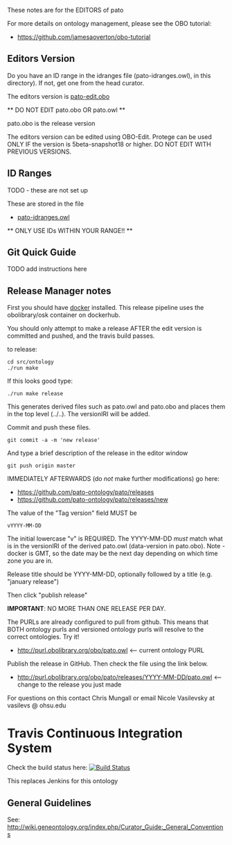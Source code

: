 These notes are for the EDITORS of pato

For more details on ontology management, please see the OBO tutorial:

 * https://github.com/jamesaoverton/obo-tutorial

## Editors Version

Do you have an ID range in the idranges file (pato-idranges.owl),
in this directory). If not, get one from the head curator. 

The editors version is [pato-edit.obo](pato-edit.obo)

** DO NOT EDIT pato.obo OR pato.owl **

pato.obo is the release version

The editors version can be edited using OBO-Edit. Protege can be used
ONLY IF the version is 5beta-snapshot18 or higher. DO NOT EDIT WITH
PREVIOUS VERSIONS.

## ID Ranges

TODO - these are not set up

These are stored in the file

 * [pato-idranges.owl](pato-idranges.owl)

** ONLY USE IDs WITHIN YOUR RANGE!! **
 
## Git Quick Guide

TODO add instructions here

## Release Manager notes

First you should have [docker](https://www.docker.com/get-docker) installed. This release pipeline uses the obolibrary/osk container on dockerhub.

You should only attempt to make a release AFTER the edit version is
committed and pushed, and the travis build passes.

to release:

    cd src/ontology
    ./run make

If this looks good type:

    ./run make release

This generates derived files such as pato.owl and pato.obo and places
them in the top level (../..). The versionIRI will be added.

Commit and push these files.

    git commit -a -m 'new release'

And type a brief description of the release in the editor window

    git push origin master

IMMEDIATELY AFTERWARDS (do *not* make further modifications) go here:

 * https://github.com/pato-ontology/pato/releases
 * https://github.com/pato-ontology/pato/releases/new

The value of the "Tag version" field MUST be

    vYYYY-MM-DD

The initial lowercase "v" is REQUIRED. The YYYY-MM-DD *must* match
what is in the versionIRI of the derived pato.owl (data-version in
pato.obo). Note - docker is GMT, so the date may be the next day depending on which time zone you are in. 

Release title should be YYYY-MM-DD, optionally followed by a title (e.g. "january release")

Then click "publish release"

__IMPORTANT__: NO MORE THAN ONE RELEASE PER DAY.

The PURLs are already configured to pull from github. This means that
BOTH ontology purls and versioned ontology purls will resolve to the
correct ontologies. Try it!

 * http://purl.obolibrary.org/obo/pato.owl <-- current ontology PURL

 Publish the release in GitHub. Then check the file using the link below.
 * http://purl.obolibrary.org/obo/pato/releases/YYYY-MM-DD/pato.owl <-- change to the release you just made

For questions on this contact Chris Mungall or email Nicole Vasilevsky at vasilevs @ ohsu.edu

# Travis Continuous Integration System

Check the build status here: [![Build Status](https://travis-ci.org/pato-ontology/pato.svg?branch=master)](https://travis-ci.org/pato-ontology/pato)

This replaces Jenkins for this ontology

## General Guidelines

See:
http://wiki.geneontology.org/index.php/Curator_Guide:_General_Conventions
